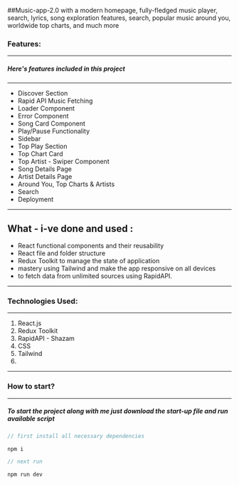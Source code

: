 
##Music-app-2.0 with a modern homepage, fully-fledged music player, search, lyrics, song exploration features, search, popular music around you, worldwide top charts, and much more

### Features:

---

##### Here's features included in this project
---
 - Discover Section
 - Rapid API Music Fetching
- Loader Component
- Error Component
- Song Card Component
- Play/Pause Functionality
- Sidebar
- Top Play Section
- Top Chart Card 
- Top Artist - Swiper Component
- Song Details Page
- Artist Details Page
- Around You, Top Charts & Artists
- Search
- Deployment

---
What - i-ve done and used : 
---
- React functional components and their reusability
- React file and folder structure
- Redux Toolkit to manage the state of application
- mastery using Tailwind and make the app responsive on all devices
- to fetch data from unlimited sources using RapidAPI.
---

### Technologies Used:

---

1. React.js
2. Redux Toolkit
3. RapidAPI - Shazam
4. CSS
5. Tailwind
6. 
---
### How to start?

---

##### To start the project along with me just download the start-up file and run available script

```javascript
// first install all necessary dependencies

npm i

// next run

npm run dev

```

